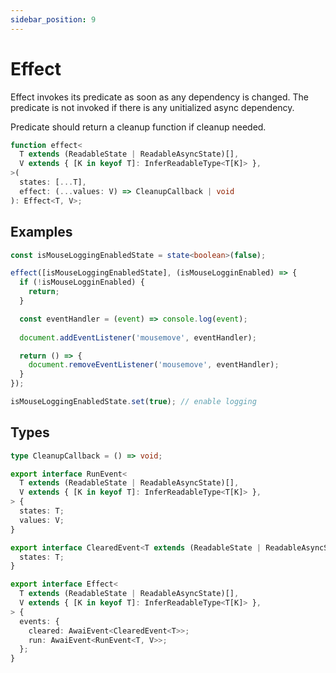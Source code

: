 ```yaml
---
sidebar_position: 9
---
```


# Effect

Effect invokes its predicate as soon as any dependency is changed. The predicate is not invoked if there is any unitialized async dependency.

Predicate should return a cleanup function if cleanup needed.

```ts
function effect<
  T extends (ReadableState | ReadableAsyncState)[],
  V extends { [K in keyof T]: InferReadableType<T[K]> },
>(
  states: [...T],
  effect: (...values: V) => CleanupCallback | void
): Effect<T, V>;
```

## Examples

```ts title="Effect controlled by a state"
const isMouseLoggingEnabledState = state<boolean>(false);

effect([isMouseLoggingEnabledState], (isMouseLogginEnabled) => {
  if (!isMouseLogginEnabled) {
    return;
  }

  const eventHandler = (event) => console.log(event);
  
  document.addEventListener('mousemove', eventHandler);

  return () => {
    document.removeEventListener('mousemove', eventHandler);
  }
});

isMouseLoggingEnabledState.set(true); // enable logging
```

## Types

```ts
type CleanupCallback = () => void;

export interface RunEvent<
  T extends (ReadableState | ReadableAsyncState)[],
  V extends { [K in keyof T]: InferReadableType<T[K]> },
> {
  states: T;
  values: V;
}

export interface ClearedEvent<T extends (ReadableState | ReadableAsyncState)[]> {
  states: T;
}

export interface Effect<
  T extends (ReadableState | ReadableAsyncState)[],
  V extends { [K in keyof T]: InferReadableType<T[K]> },
> {
  events: {
    cleared: AwaiEvent<ClearedEvent<T>>;
    run: AwaiEvent<RunEvent<T, V>>;
  };
}
```
